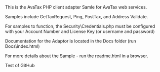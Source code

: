 This is the AvaTax PHP client adapter Samle for AvaTax web services. 

Samples include GetTaxRequest, Ping, PostTax, and Address Validate.

For samples to function, the Security\Credentials.php must be configured with your
Account Number and License Key (or username and password) 

Documentation for the Adaptor is located in the Docs  folder (run Docs\index.html)

For more details about the Sample - run the readme.html in a browser.


Test of GitHub 


